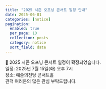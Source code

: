 ```yaml
---
title: "2025 시즌 오프닝 콘서트 일정 안내"
date: 2025-06-01
categories: [notice]
pagination:
  enabled: true
  per_page: 10
  collection: posts
  category: notice
  sort_field: date
---
```


🎻 2025 시즌 오프닝 콘서트 일정이 확정되었습니다.  
일정: 2025년 7월 15일(화) 오후 7시  
장소: 예술의전당 콘서트홀  
관객 여러분의 많은 관심 부탁드립니다.
